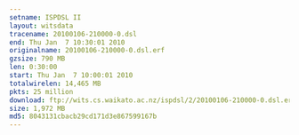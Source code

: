 ```yaml
---
setname: ISPDSL II
layout: witsdata
tracename: 20100106-210000-0.dsl
end: Thu Jan  7 10:30:01 2010
originalname: 20100106-210000-0.dsl.erf
gzsize: 790 MB
len: 0:30:00
start: Thu Jan  7 10:00:01 2010
totalwirelen: 14,465 MB
pkts: 25 million
download: ftp://wits.cs.waikato.ac.nz/ispdsl/2/20100106-210000-0.dsl.erf.gz
size: 1,972 MB
md5: 8043131cbacb29cd171d3e867599167b
---
```

